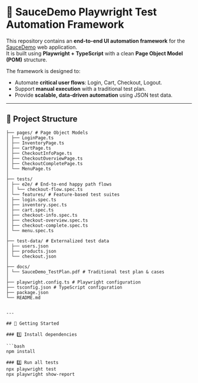 # 🧪 SauceDemo Playwright Test Automation Framework  

This repository contains an **end-to-end UI automation framework** for the [SauceDemo](https://www.saucedemo.com/) web application.  
It is built using **Playwright + TypeScript** with a clean **Page Object Model (POM)** structure.  

The framework is designed to:  
- Automate **critical user flows**: Login, Cart, Checkout, Logout.  
- Support **manual execution** with a traditional test plan.  
- Provide **scalable, data-driven automation** using JSON test data.  

---

## 📂 Project Structure 
```
├── pages/ # Page Object Models
│ ├── LoginPage.ts
│ ├── InventoryPage.ts
│ ├── CartPage.ts
│ ├── CheckoutInfoPage.ts
│ ├── CheckoutOverviewPage.ts
│ ├── CheckoutCompletePage.ts
│ └── MenuPage.ts
│
├── tests/
│ ├── e2e/ # End-to-end happy path flows
│ │ └── checkout-flow.spec.ts
│ └── features/ # Feature-based test suites
│ ├── login.spec.ts
│ ├── inventory.spec.ts
│ ├── cart.spec.ts
│ ├── checkout-info.spec.ts
│ ├── checkout-overview.spec.ts
│ ├── checkout-complete.spec.ts
│ └── menu.spec.ts
│
├── test-data/ # Externalized test data
│ ├── users.json
│ ├── products.json
│ └── checkout.json
│
├── docs/
│ └── SauceDemo_TestPlan.pdf # Traditional test plan & cases
│
├── playwright.config.ts # Playwright configuration
├── tsconfig.json # TypeScript configuration
├── package.json
└── README.md


---

## 🚀 Getting Started  

### 1️⃣ Install dependencies  

```bash
npm install

### 2️⃣ Run all tests
npx playwright test
npx playwright show-report



